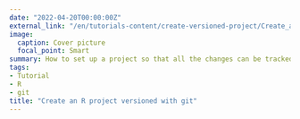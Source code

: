 ```yaml
---
date: "2022-04-20T00:00:00Z"
external_link: "/en/tutorials-content/create-versioned-project/Create_an_R_project_versioned_with_git.pdf"
image:
  caption: Cover picture
  focal_point: Smart
summary: How to set up a project so that all the changes can be tracked with git
tags:
- Tutorial
- R
- git
title: "Create an R project versioned with git"
---
```



